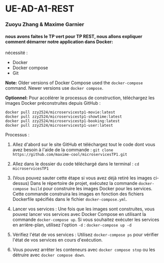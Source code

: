 # UE-AD-A1-REST

### Zuoyu Zhang & Maxime Garnier

#### nous avons faites le TP vert pour TP REST, nous allons expliquer comment démarrer notre application dans Docker: 

nécessité : 
- Docker
- Docker compose
- Git 

**Note:** Older versions of Docker Compose used the `docker-compose` command. Newer versions use `docker compose`.

**Optionnel:** Pour accélérer le processus de construction, téléchargez les images Docker préconstruites depuis GitHub :

```
docker pull zzy2524/microservicestp1-movie:latest
docker pull zzy2524/microservicestp1-showtime:latest
docker pull zzy2524/microservicestp1-booking:latest
docker pull zzy2524/microservicestp1-user:latest
```

Processus :

1. Allez d'abord sur le site GitHub et téléchargez tout le code dont vous avez besoin à l'aide de la commande : `git clone https://github.com/maxime-cool/microservicesTP1.git`

2. Allez dans le dossier du code téléchargé dans le terminal : `cd microservicesTP1`

3. (Vous pouvez sauter cette étape si vous avez déjà retiré les images ci-dessus) Dans le répertoire de projet, exécutez la commande `docker-compose build` pour construire les images Docker pour les services. Cette commande construira les images en fonction des fichiers Dockerfile spécifiés dans le fichier `docker-compose.yml`.

4. Lancer vos services : Une fois que les images sont construites, vous pouvez lancer vos services avec Docker Compose en utilisant la commande `docker-compose up`. Si vous souhaitez exécuter les services en arrière-plan, utilisez l'option `-d` : `docker-compose up -d`

5. Vérifiez l'état de vos services : Utilisez `docker-compose ps` pour vérifier l'état de vos services en cours d'exécution.

6. Vous pouvez arrêter les conteneurs avec `docker compose stop` ou les détruire avec `docker compose down`.
